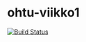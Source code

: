 # ohtu-viikko1

[![Build Status](https://travis-ci.org/l-y-l/ohtu-viikko1.svg?branch=master)](https://travis-ci.org/l-y-l/ohtu-viikko1)
